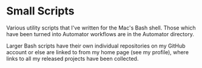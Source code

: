# Small Scripts
Various utility scripts that I've written for the Mac's Bash shell. Those which have been turned into Automator workflows are in the Automator directory.

Larger Bash scripts have their own individual repositories on my GitHub account or else are linked to from my home page (see my profile), where links to all my released projects have been collected.
